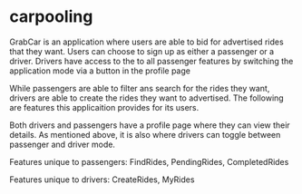 # carpooling
GrabCar is an application where users are able to bid for advertised rides that they want.
Users can choose to sign up as either a passenger or a driver. 
Drivers have access to the to all passenger features by switching the application mode via a button in the profile page

While passengers are able to filter ans search for the rides they want, drivers are able to create the rides they want to advertised. The following are features this applicaition provides for its users.

Both drivers and passengers have a profile page where they can view their details. As mentioned above, it is also where drivers can toggle between passenger and driver mode.

Features unique to passengers: 
FindRides, PendingRides, CompletedRides

Features unique to drivers:
CreateRides, MyRides
